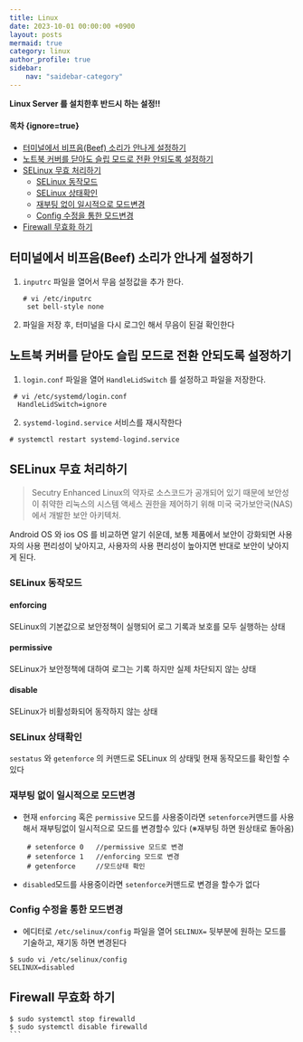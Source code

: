```yaml
---
title: Linux
date: 2023-10-01 00:00:00 +0900
layout: posts
mermaid: true
category: linux
author_profile: true
sidebar:
    nav: "saidebar-category"
---
```


**Linux Server 를 설치한후 반드시 하는 설정!!**

#### 목차 {ignore=true}

<!-- @import "[TOC]" {cmd="toc" depthFrom=2 depthTo=3 orderedList=false} -->

<!-- code_chunk_output -->

- [터미널에서 비프음(Beef) 소리가 안나게 설정하기](#터미널에서-비프음beef-소리가-안나게-설정하기)
- [노트북 커버를 닫아도 슬립 모드로 전환 안되도록 설정하기](#노트북-커버를-닫아도-슬립-모드로-전환-안되도록-설정하기)
- [SELinux 무효 처리하기](#selinux-무효-처리하기)
  - [SELinux 동작모드](#selinux-동작모드)
  - [SELinux 상태확인](#selinux-상태확인)
  - [재부팅 없이 일시적으로 모드변경](#재부팅-없이-일시적으로-모드변경)
  - [Config 수정을 통한 모드변경](#config-수정을-통한-모드변경)
- [Firewall 무효화 하기](#firewall-무효화-하기)

<!-- /code_chunk_output -->


## 터미널에서 비프음(Beef) 소리가 안나게 설정하기

1. `inputrc` 파일을 열어서 무음 설정값을 추가 한다.
   ```shell
   # vi /etc/inputrc
    set bell-style none
   ```
2. 파일을 저장 후, 터미널을 다시 로그인 해서 무음이 된걸 확인한다

## 노트북 커버를 닫아도 슬립 모드로 전환 안되도록 설정하기

1. `login.conf` 파일을 열어 `HandleLidSwitch` 를 설정하고 파일을 저장한다.
  ```shell
   # vi /etc/systemd/login.conf
    HandleLidSwitch=ignore
  ```
2. `systemd-logind.service` 서비스를 재시작한다
  ```shell
  # systemctl restart systemd-logind.service
  ```

## SELinux 무효 처리하기

>Secutry Enhanced Linux의 약자로 소스코드가 공개되어 있기 때문에 보안성이 취약한 리눅스의 시스템 액세스 권한을 제어하기 위해 미국 국가보안국(NAS)에서 개발한 보안 아키텍처.

Android OS 와 ios OS 를 비교하면 알기 쉬운데, 보통 제품에서 보안이 강화되면 사용자의 사용 편리성이 낮아지고, 사용자의 사용 편리성이 높아지면 반대로 보안이 낮아지게 된다.<br>


### SELinux 동작모드

#### enforcing

SELinux의 기본값으로 보안정책이 실행되어 로그 기록과 보호를 모두 실행하는 상태

#### permissive

SELinux가 보안정책에 대하여 로그는 기록 하지만 실제 차단되지 않는 상태

#### disable

SELinux가 비활성화되어 동작하지 않는 상태

### SELinux 상태확인

`sestatus` 와 `getenforce` 의 커맨드로 SELinux 의 상태및 현재 동작모드를 확인할 수 있다

### 재부팅 없이 일시적으로 모드변경

- 현재 `enforcing` 혹은 `permissive` 모드를 사용중이라면 `setenforce`커맨드를 사용해서 재부팅없이 일시적으로 모드를 변경할수 있다 (※재부팅 하면 원상태로 돌아옴)
   ```shell
    # setenforce 0   //permissive 모드로 변경
    # setenforce 1   //enforcing 모드로 변경
    # getenforce     //모드상태 확인
   ``` 
- `disabled`모드를 사용중이라면 `setenforce`커맨드로 변경을 할수가 없다

### Config 수정을 통한 모드변경

- 에디터로 `/etc/selinux/config` 파일을 열어 `SELINUX=` 뒷부분에 원하는 모드를 기술하고, 재기동 하면 변경된다 
```shell
$ sudo vi /etc/selinux/config
SELINUX=disabled
```


## Firewall 무효화 하기
````shell
$ sudo systemctl stop firewalld
$ sudo systemctl disable firewalld
```